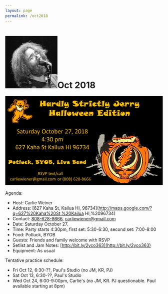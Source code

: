 ```yaml
---
layout: page
permalink: /oct2018
---
```

<h1><img class="ui avatar image" src="/images/jerryavatar.jpg">Oct 2018</h1>

<img class="ui centered fluid image" src="/invites/oct-2018.jpg">


Agenda:
   * Host: Carlie Weiner
   * Address: [627 Kaha St, Kailua HI, 96734](http://maps.google.com/?q=627%20Kaha%20St,%20Kailua HI,%2096734)
   * Contact: [808-628-8666](tel:808-628-8666), [carliewiener@gmail.com](mailto:carliewiener@gmail.com)
   * Date: Saturday October 27. 
   * Time: Party starts 4:30pm, first set: 5:30-6:30, second set: 7:00-8:00
   * Food: Potluck, BYOB
   * Guests: Friends and family welcome with RSVP
   * Setlist and Jam Notes: [http://bit.ly/2yco363](http://bit.ly/2yco363)
   * Equipment: As usual
   
Tentative practice schedule:

   * Fri Oct 12, 6:30-??, Paul's Studio (no JM, KR, PJ)
   * Sat Oct 13, 6:30-??, Paul's Studio
   * Wed Oct 24, 6:00-9:00pm, Carlie's (no JM, KR. PJ questionable. Paul available starting at 8pm)
   